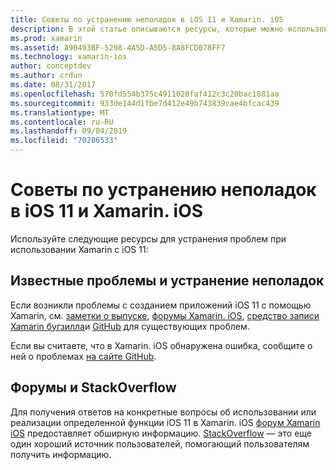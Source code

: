 ```yaml
---
title: Советы по устранению неполадок в iOS 11 и Xamarin. iOS
description: В этой статье описываются ресурсы, которые можно использовать для устранения неполадок при разработке приложений Xamarin. iOS. Здесь обсуждаются отчеты об ошибках, заметки о выпуске, блог о выпусках Xamarin и варианты поддержки.
ms.prod: xamarin
ms.assetid: A90493BF-5298-4A5D-A5D5-8A8FCD078FF7
ms.technology: xamarin-ios
author: conceptdev
ms.author: crdun
ms.date: 08/31/2017
ms.openlocfilehash: 570fd554b375c4911028faf412c3c20bac1881aa
ms.sourcegitcommit: 933de144d1fbe7d412e49b743839cae4bfcac439
ms.translationtype: MT
ms.contentlocale: ru-RU
ms.lasthandoff: 09/04/2019
ms.locfileid: "70286533"
---
```

# <a name="troubleshooting-tips-for-ios-11-and-xamarinios"></a>Советы по устранению неполадок в iOS 11 и Xamarin. iOS

Используйте следующие ресурсы для устранения проблем при использовании Xamarin с iOS 11:

## <a name="known-issues-and-troubleshooting"></a>Известные проблемы и устранение неполадок

Если возникли проблемы с созданием приложений iOS 11 с помощью Xamarin, см. [заметки о выпуске](https://docs.microsoft.com/xamarin/ios/release-notes/), [форумы Xamarin. iOS](https://forums.xamarin.com/categories/ios), [средство записи Xamarin бугзилла](https://bugzilla.xamarin.com/query.cgi?product=iOS)и [GitHub](https://github.com/xamarin/xamarin-macios/issues) для существующих проблем.

Если вы считаете, что в Xamarin. iOS обнаружена ошибка, сообщите о ней о проблемах [на сайте GitHub](https://github.com/xamarin/xamarin-macios/issues).

## <a name="forums-and-stackoverflow"></a>Форумы и StackOverflow

Для получения ответов на конкретные вопросы об использовании или реализации определенной функции iOS 11 в Xamarin. iOS [форум Xamarin iOS](http://forums.xamarin.com/categories/ios) предоставляет обширную информацию. [StackOverflow](https://stackoverflow.com/search?tab=newest&q=xamarin) — это еще один хороший источник пользователей, помогающий пользователям получить информацию.
